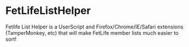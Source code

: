 # FetLifeListHelper
Fetlife List Helper is a UserScript and Firefox/Chrome/IE/Safari extensions (TamperMonkey, etc) that will make FetLife member lists much easier to sort!
